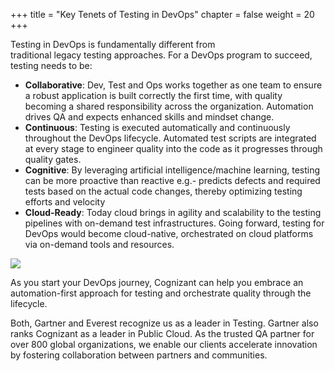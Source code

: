 +++
title = "Key Tenets of Testing in DevOps"
chapter = false
weight = 20
+++

Testing in DevOps is fundamentally different from traditional legacy testing approaches. For a DevOps program to succeed, testing needs to be:

- **Collaborative**: Dev, Test and Ops works together as one team to ensure a robust application is built correctly the first time, with quality becoming a shared responsibility across the organization. Automation drives QA and expects enhanced skills and mindset change.
- **Continuous**:  Testing is executed automatically and continuously throughout the DevOps lifecycle. Automated test scripts are integrated at every stage to engineer quality into the code as it progresses through quality gates.
- **Cognitive**: By leveraging artificial intelligence/machine learning, testing can be more proactive than reactive e.g.- predicts defects and required tests based on the actual code changes, thereby optimizing testing efforts and velocity
- **Cloud-Ready**: Today cloud brings in agility and scalability to the testing pipelines with on-demand test infrastructures. Going forward, testing for DevOps would become cloud-native, orchestrated on cloud platforms via on-demand tools and resources.

![](/images/intro/4c.png)

As you start your DevOps journey, Cognizant can help you embrace an automation-first approach for testing and orchestrate quality through the lifecycle.

Both, Gartner and Everest recognize us as a leader in Testing. Gartner also ranks Cognizant as a leader in Public Cloud. As the trusted QA partner for over 800 global organizations, we enable our clients accelerate innovation by fostering collaboration between partners and communities. 

